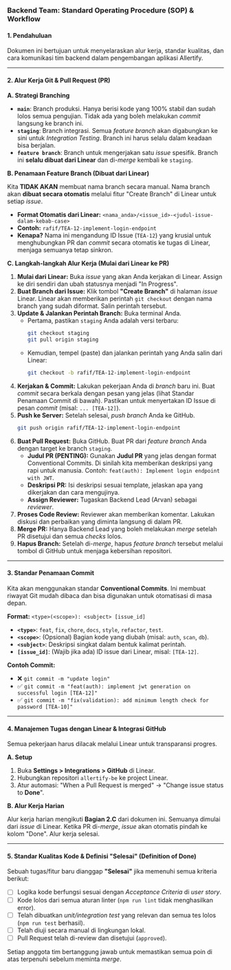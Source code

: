 ### **Backend Team: Standard Operating Procedure (SOP) & Workflow**

#### **1. Pendahuluan**

Dokumen ini bertujuan untuk menyelaraskan alur kerja, standar kualitas, dan cara komunikasi tim backend dalam pengembangan aplikasi Allertify. 

-----

#### **2. Alur Kerja Git & Pull Request (PR)**

**A. Strategi Branching**

  * **`main`**: Branch produksi. Hanya berisi kode yang 100% stabil dan sudah lolos semua pengujian. Tidak ada yang boleh melakukan *commit* langsung ke branch ini.
  * **`staging`**: Branch integrasi. Semua *feature branch* akan digabungkan ke sini untuk *Integration Testing*. Branch ini harus selalu dalam keadaan bisa berjalan.
  * **`feature branch`**: Branch untuk mengerjakan satu *issue* spesifik. Branch ini **selalu dibuat dari Linear** dan di-*merge* kembali ke `staging`.

**B. Penamaan Feature Branch (Dibuat dari Linear)**

Kita **TIDAK AKAN** membuat nama branch secara manual. Nama branch akan **dibuat secara otomatis** melalui fitur "Create Branch" di Linear untuk setiap *issue*.

  * **Format Otomatis dari Linear:** `<nama_anda>/<issue_id>-<judul-issue-dalam-kebab-case>`
  * **Contoh:** `rafif/TEA-12-implement-login-endpoint`
  * **Kenapa?** Nama ini mengandung ID Issue (`TEA-12`) yang krusial untuk menghubungkan PR dan *commit* secara otomatis ke tugas di Linear, menjaga semuanya tetap sinkron.

**C. Langkah-langkah Alur Kerja (Mulai dari Linear ke PR)**

1.  **Mulai dari Linear:** Buka *issue* yang akan Anda kerjakan di Linear. Assign ke diri sendiri dan ubah statusnya menjadi "In Progress".
2.  **Buat Branch dari Issue:** Klik tombol **"Create Branch"** di halaman *issue* Linear. Linear akan memberikan perintah `git checkout` dengan nama branch yang sudah diformat. Salin perintah tersebut.
3.  **Update & Jalankan Perintah Branch:** Buka terminal Anda.
      * Pertama, pastikan `staging` Anda adalah versi terbaru:
        ```bash
        git checkout staging
        git pull origin staging
        ```
      * Kemudian, tempel (paste) dan jalankan perintah yang Anda salin dari Linear:
        ```bash
        git checkout -b rafif/TEA-12-implement-login-endpoint
        ```
4.  **Kerjakan & Commit:** Lakukan pekerjaan Anda di *branch* baru ini. Buat *commit* secara berkala dengan pesan yang jelas (lihat Standar Penamaan Commit di bawah). Pastikan untuk menyertakan ID Issue di pesan *commit* (misal: `... [TEA-12]`).
5.  **Push ke Server:** Setelah selesai, *push branch* Anda ke GitHub.
    ```bash
    git push origin rafif/TEA-12-implement-login-endpoint
    ```
6.  **Buat Pull Request:** Buka GitHub. Buat PR dari *feature branch* Anda dengan target ke branch `staging`.
      * **Judul PR (PENTING):** Gunakan **Judul PR** yang jelas dengan format Conventional Commits. Di sinilah kita memberikan deskripsi yang rapi untuk manusia. Contoh: `feat(auth): Implement login endpoint with JWT`.
      * **Deskripsi PR:** Isi deskripsi sesuai template, jelaskan apa yang dikerjakan dan cara mengujinya.
      * **Assign Reviewer:** Tugaskan Backend Lead (Arvan) sebagai *reviewer*.
7.  **Proses Code Review:** Reviewer akan memberikan komentar. Lakukan diskusi dan perbaikan yang diminta langsung di dalam PR.
8.  **Merge PR:** Hanya Backend Lead yang boleh melakukan *merge* setelah PR disetujui dan semua *checks* lolos.
9.  **Hapus Branch:** Setelah di-*merge*, hapus *feature branch* tersebut melalui tombol di GitHub untuk menjaga kebersihan repositori.

-----

#### **3. Standar Penamaan Commit**

Kita akan menggunakan standar **Conventional Commits**. Ini membuat riwayat Git mudah dibaca dan bisa digunakan untuk otomatisasi di masa depan.

**Format:** `<type>(<scope>): <subject> [issue_id]`

  * **`<type>`**: `feat`, `fix`, `chore`, `docs`, `style`, `refactor`, `test`.
  * **`<scope>`**: (Opsional) Bagian kode yang diubah (misal: `auth`, `scan`, `db`).
  * **`<subject>`**: Deskripsi singkat dalam bentuk kalimat perintah.
  * **`[issue_id]`**: (Wajib jika ada) ID issue dari Linear, misal: `[TEA-12]`.

**Contoh Commit:**

  * ❌  `git commit -m "update login"`
  * ✅  `git commit -m "feat(auth): implement jwt generation on successful login [TEA-12]"`
  * ✅  `git commit -m "fix(validation): add minimum length check for password [TEA-10]"`

-----

#### **4. Manajemen Tugas dengan Linear & Integrasi GitHub**

Semua pekerjaan harus dilacak melalui Linear untuk transparansi progres.

**A. Setup**

1.  Buka **Settings \> Integrations \> GitHub** di Linear.
2.  Hubungkan repositori `allertify-be` ke project Linear.
3.  Atur automasi: "When a Pull Request is merged" -\> "Change issue status to **Done**".

**B. Alur Kerja Harian**

Alur kerja harian mengikuti **Bagian 2.C** dari dokumen ini. Semuanya dimulai dari *issue* di Linear. Ketika PR di-*merge*, *issue* akan otomatis pindah ke kolom "Done". Alur kerja selesai.

-----

#### **5. Standar Kualitas Kode & Definisi "Selesai" (Definition of Done)**

Sebuah tugas/fitur baru dianggap **"Selesai"** jika memenuhi semua kriteria berikut:

  * [ ] Logika kode berfungsi sesuai dengan *Acceptance Criteria* di *user story*.
  * [ ] Kode lolos dari semua aturan linter (`npm run lint` tidak menghasilkan error).
  * [ ] Telah dibuatkan *unit/integration test* yang relevan dan semua tes lolos (`npm run test` berhasil).
  * [ ] Telah diuji secara manual di lingkungan lokal.
  * [ ] Pull Request telah di-review dan disetujui (`approved`).

Setiap anggota tim bertanggung jawab untuk memastikan semua poin di atas terpenuhi sebelum meminta *merge*.